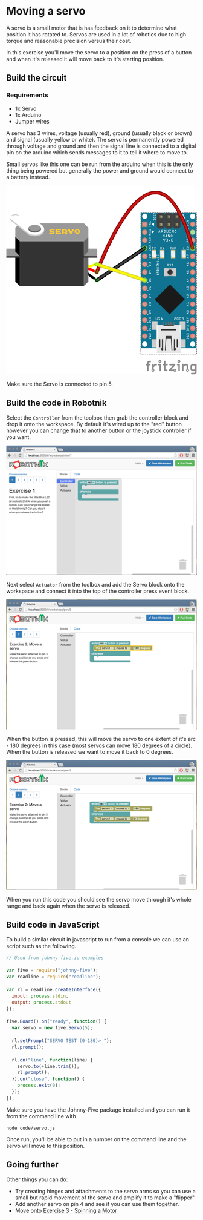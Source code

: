 # Moving a servo

A servo is a small motor that is has feedback on it to determine what position
it has rotated to. Servos are used in a lot of robotics due to high torque and
reasonable precision versus their cost.

In this exercise you'll move the servo to a position on the press of a button
and when it's released it will move back to it's starting position.

## Build the circuit

### Requirements

* 1x Servo
* 1x Arduino
* Jumper wires

A servo has 3 wires, voltage (usually red), ground (usually black or brown) and
signal (usually yellow or white). The servo is permanently powered through
voltage and ground and then the signal line is connected to a digital pin on
the arduino which sends messages to it to tell it where to move to.

Small servos like this one can be run from the arduino when this is the only
thing being powered but generally the power and ground would connect to a battery
instead.

![Servo Circuit](./servo_bb.png)

Make sure the Servo is connected to pin 5.

## Build the code in Robotnik

Select the `Controller` from the toolbox then grab the controller block and drop
it onto the workspace. By default it's wired up to the "red" button however you
can change that to another button or the joystick controller if you want.

![Select controller](./images/led-controller.png)

Next select `Actuator` from the toolbox and add the Servo block onto the workspace
and connect it into the top of the controller press event block.

![Servo](./images/servo-move-180.png)

When the button is pressed, this will move the servo to one extent of it's
arc - 180 degrees in this case (most servos can move 180 degrees of a circle).
When the button is released we want to move it back to 0 degrees.

![Servo off](./images/servo-move-0.png)

When you run this code you should see the servo move through it's whole range
and back again when the servo is released.

## Build code in JavaScript

To build a similar circuit in javascript to run from a console we can use an
script such as the following.

```javascript
// Used from johnny-five.io examples

var five = require("johnny-five");
var readline = require("readline");

var rl = readline.createInterface({
  input: process.stdin,
  output: process.stdout
});

five.Board().on("ready", function() {
  var servo = new five.Servo(5);

  rl.setPrompt("SERVO TEST (0-180)> ");
  rl.prompt();

  rl.on("line", function(line) {
    servo.to(+line.trim());
    rl.prompt();
  }).on("close", function() {
    process.exit(0);
  });
});
```

Make sure you have the Johnny-Five package installed and you can run it from
the command line with

```
node code/servo.js
```

Once run, you'll be able to put in a number on the command line and the servo
will move to this position.

## Going further

Other things you can do:

* Try creating hinges and attachments to the servo arms so you can use a small
but rapid movement of the servo and amplify it to make a "flipper"
* Add another servo on pin 4 and see if you can use them together.
* Move onto [Exercise 3 - Spinning a Motor](./motor.md)

